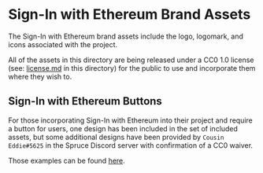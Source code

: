 # Sign-In with Ethereum Brand Assets
The Sign-In with Ethereum brand assets include the logo, logomark, and icons associated with the project. 

All of the assets in this directory are being released under a CC0 1.0 license (see: [license.md](License.md) in this directory) for the public to use and incorporate them where they wish to. 

## Sign-In with Ethereum Buttons
For those incorporating Sign-In with Ethereum into their project and require a button for users, one design has been included in the set of included assets, but some additional designs have been provided by `Cousin Eddie#5625` in the Spruce Discord server with confirmation of a CC0 waiver.

Those examples can be found [here](https://www.figma.com/file/UUqhgK03wwVxiKjzw90Nuh/Sign-In-With-Ethereum---Button-Designs?node-id=0%3A1).